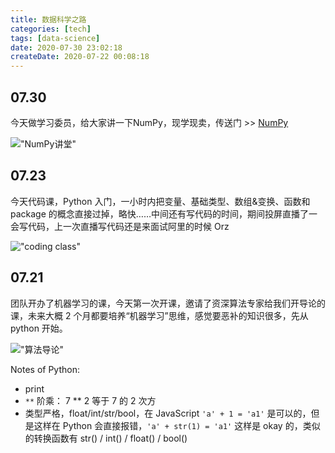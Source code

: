 ```yaml
---
title: 数据科学之路
categories: [tech]
tags: [data-science]
date: 2020-07-30 23:02:18
createDate: 2020-07-22 00:08:18
---
```


## 07.30

今天做学习委员，给大家讲一下NumPy，现学现卖，传送门 >> [NumPy](https://wuyuying.com/numpy/)

!["NumPy讲堂"](https://static.wuyuying.com/data-science/0730.JPG)

## 07.23

今天代码课，Python 入门，一小时内把变量、基础类型、数组&变换、函数和 package 的概念直接过掉，略快……中间还有写代码的时间，期间投屏直播了一会写代码，上一次直播写代码还是来面试阿里的时候 Orz

!["coding class"](https://static.wuyuying.com/data-science/0723-data-science.jpg)

## 07.21

团队开办了机器学习的课，今天第一次开课，邀请了资深算法专家给我们开导论的课，未来大概 2 个月都要培养“机器学习”思维，感觉要恶补的知识很多，先从 python 开始。

!["算法导论"](https://static.wuyuying.com/data-science/0721-data-science.jpg)

Notes of Python:

- print
- `**` 阶乘： 7 \*\* 2 等于 7 的 2 次方
- 类型严格，float/int/str/bool，在 JavaScript `'a' + 1 = 'a1'` 是可以的，但是这样在 Python 会直接报错，`'a' + str(1) = 'a1'` 这样是 okay 的，类似的转换函数有 str() / int() / float() / bool()